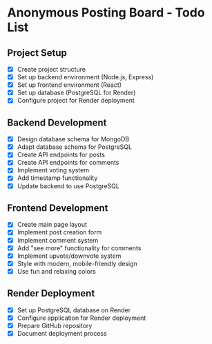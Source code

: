 # Anonymous Posting Board - Todo List

## Project Setup
- [x] Create project structure
- [x] Set up backend environment (Node.js, Express)
- [x] Set up frontend environment (React)
- [x] Set up database (PostgreSQL for Render)
- [x] Configure project for Render deployment

## Backend Development
- [x] Design database schema for MongoDB
- [x] Adapt database schema for PostgreSQL
- [x] Create API endpoints for posts
- [x] Create API endpoints for comments
- [x] Implement voting system
- [x] Add timestamp functionality
- [x] Update backend to use PostgreSQL

## Frontend Development
- [x] Create main page layout
- [x] Implement post creation form
- [x] Implement comment system
- [x] Add "see more" functionality for comments
- [x] Implement upvote/downvote system
- [x] Style with modern, mobile-friendly design
- [x] Use fun and relaxing colors

## Render Deployment
- [x] Set up PostgreSQL database on Render
- [x] Configure application for Render deployment
- [x] Prepare GitHub repository
- [x] Document deployment process
